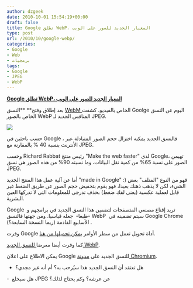 ```yaml
---
author: dzgeek
date: 2010-10-01 15:54:19+00:00
draft: false
title: Google تطلق WebP، المعيار الجديد للصور على الويب
type: post
url: /2010/10/google-webp/
categories:
- Google
- Web
- برمجيات
tags:
- Google
- JPEG
- WebP
---
```


**[Google تطلق WebP، المعيار الجديد للصور على الويب](http://www.it-scoop.com/2010/10/google-webp/)**




بعد إطلاق وفتح** **النسق [WebM ](http://www.it-scoop.com/2010/05/google-webm-project/)الخاص بالفيديو، كشفت Goolge اليوم عن النسق الخاص بالصور WebP المنافس الجديد لـ JPEG.


[![](http://www.it-scoop.com/wp-content/uploads/2010/10/webP-jpeg.jpg)
](http://www.it-scoop.com/2010/10/google-webp/)

حسب باحثين في Google ، فالنسق الجديد يمكنه اختزال حجم الصور المتبادلة عبر الأنترنت بنسبة 40 % بالمقارنة مع JPEG.

وحسب Richard Rabbat رئيس منتج "Make the web faster" لدى Google، تهيمن الصور على نسبة 65% من كمية نقل البيانات، وما نسبته 90% من هذه الصور هي نسق JPEG.

أما عن آلية عمل هذا المنتج الجديد "made in Google" :) فهو من النوع "المتلف" بعض الشيء، لكن لا يذهب ذهنك بعيدا، فهو يقوم بتخفيض حجم الصور عن طريق الضغط غير قابل لعملية عكسية (يعني لفك ضغط) بحذف تدرجي للمعلومات التي لا تدركها العين البشرية.

Google  تريد إقناع مصنعي المتصفحات لتضمين هذا النسق الجديد في برامجهم و -طبعا-  جعله قياسيا. ومن جهتها فالنسق WebP  سيتم تضمينه في Google Chrome الأسابيع القادمة (ربما النسخة السابعة؟) .

وفرت Google أداة تحويل تعمل من سطر الأوامر [يمكن تحميلها من هنا](http://code.google.com/intl/fr-FR/speed/webp/download.html).

كما وفرت أيضا معرضا[ للنسق الجديد WebP](http://code.google.com/intl/fr-FR/speed/webp/gallery.html).

يمكن الاطلاع على اعلان Google للنسق الجديد على [مدونة Chromium](http://blog.chromium.org/2010/09/webp-new-image-format-for-web.html).

- هل تعتقد أن النسق الجديد هذا سيُرحب به؟ أم أنه غير مجدي؟

-  هل سيخلع JPEG عن عرشه؟ وكم يحتاج لذلك؟
